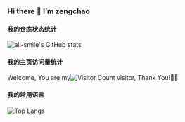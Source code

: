 ### Hi there 👋 I’m zengchao

#### 我的仓库状态统计
![all-smile's GitHub stats](https://github-readme-stats.vercel.app/api?username=Neekky&show_icons=true&theme=tokyonight)

#### 我的主页访问量统计
Welcome, You are my![Visitor Count](https://profile-counter.glitch.me/Neekky/count.svg)
visitor, Thank You!🎉🎉

#### 我的常用语言
![Top Langs](https://github-readme-stats.vercel.app/api/top-langs/?username=Neekky&layout=compact&theme=tokyonight)

<!--
**Neekky/neekky** is a ✨ _special_ ✨ repository because its `README.md` (this file) appears on your GitHub profile.

Here are some ideas to get you started:

- 🔭 I’m currently working on ...
- 🌱 I’m currently learning ...
- 👯 I’m looking to collaborate on ...
- 🤔 I’m looking for help with ...
- 💬 Ask me about ...
- 📫 How to reach me: ...
- 😄 Pronouns: ...
- ⚡ Fun fact: ...
-->
